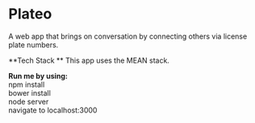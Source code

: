 # Plateo
A web app that brings on conversation by connecting others via license plate numbers.

**Tech Stack **
This app uses the MEAN stack.

**Run me by using:**<br />
npm install <br />
bower install <br />
node server <br />
navigate to localhost:3000
